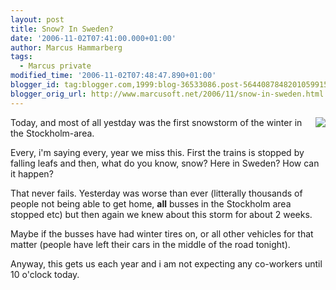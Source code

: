 ```yaml
---
layout: post
title: Snow? In Sweden?
date: '2006-11-02T07:41:00.000+01:00'
author: Marcus Hammarberg
tags:
  - Marcus private
modified_time: '2006-11-02T07:48:47.890+01:00'
blogger_id: tag:blogger.com,1999:blog-36533086.post-5644087848201059915
blogger_orig_url: http://www.marcusoft.net/2006/11/snow-in-sweden.html
---
```


[<img
src="http://photos1.blogger.com/blogger2/4958/4459/320/thorildsplan445.jpg"
style="FLOAT: right; MARGIN: 0px 0px 10px 10px; CURSOR: hand"
data-border="0" />](http://photos1.blogger.com/blogger2/4958/4459/1600/thorildsplan445.jpg)

<div>

Today, and most of all yestday was the first snowstorm of the winter in
the Stockholm-area.

</div>







<div>

Every, i'm saying every, year we miss this. First the trains is stopped
by falling leafs and then, what do you know, snow? Here in Sweden? How
can it happen?

</div>







<div>

That never fails. Yesterday was worse than ever (litterally thousands of
people not being able to get home, **all** busses in the Stockholm area
stopped etc) but then again we knew about this storm for about 2 weeks.

</div>







<div>

Maybe if the busses have had winter tires on, or all other vehicles for
that matter (people have left their cars in the middle of the road
tonight).

</div>







<div>

Anyway, this gets us each year and i am not expecting any co-workers
until 10 o'clock today.

</div>
